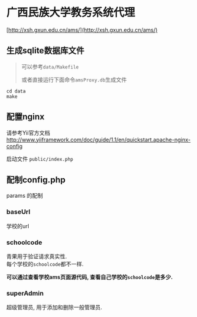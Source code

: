 广西民族大学教务系统代理
========================

[http://xsh.gxun.edu.cn/ams/](http://xsh.gxun.edu.cn/ams/)

生成sqlite数据库文件
----

> 可以参考`data/Makefile`
>
> 或者直接运行下面命令`amsProxy.db`生成文件

```shell
cd data
make
```

配置nginx
----

请参考Yii官方文档
http://www.yiiframework.com/doc/guide/1.1/en/quickstart.apache-nginx-config

启动文件 `public/index.php`

配制config.php
----

params 的配制

### baseUrl
学校的url

### schoolcode
青果用于验证请求真实性.  
每个学校的`schoolcode`都不一样.  

**可以通过查看学校ams页面源代码, 查看自己学校的`schoolcode`是多少.**

### superAdmin
超级管理员, 用于添加和删除一般管理员.
